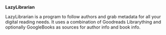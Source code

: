 **LazyLibrarian**

LazyLibrarian is a program to follow authors and grab metadata for all your digital reading needs.
It uses a combination of Goodreads Librarything and optionally GoogleBooks as sources for author info and book info.
